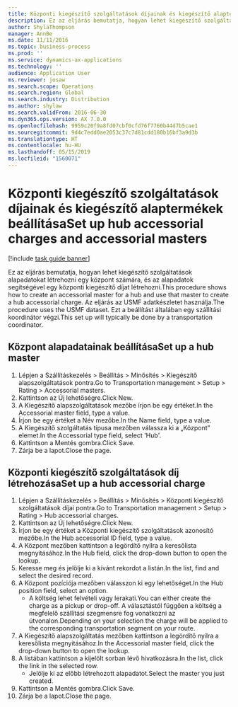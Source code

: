 ```yaml
---
title: Központi kiegészítő szolgáltatások díjainak és kiegészítő alaptermékek beállítása
description: Ez az eljárás bemutatja, hogyan lehet kiegészítő szolgáltatások alapadatokat létrehozni egy központ számára, és az alapadatok segítségével egy központi kiegészítő díjat létrehozni.
author: ShylaThompson
manager: AnnBe
ms.date: 11/11/2016
ms.topic: business-process
ms.prod: ''
ms.service: dynamics-ax-applications
ms.technology: ''
audience: Application User
ms.reviewer: josaw
ms.search.scope: Operations
ms.search.region: Global
ms.search.industry: Distribution
ms.author: shylaw
ms.search.validFrom: 2016-06-30
ms.dyn365.ops.version: AX 7.0.0
ms.openlocfilehash: 9959c20f9a8fd07cbf0cfd76f7760b44d7b5cae1
ms.sourcegitcommit: 9d4c7edd0ae2053c37c7d81cdd180b16bf3a9d3b
ms.translationtype: HT
ms.contentlocale: hu-HU
ms.lasthandoff: 05/15/2019
ms.locfileid: "1560071"
---
```

# <a name="set-up-hub-accessorial-charges-and-accessorial-masters"></a><span data-ttu-id="c6c51-103">Központi kiegészítő szolgáltatások díjainak és kiegészítő alaptermékek beállítása</span><span class="sxs-lookup"><span data-stu-id="c6c51-103">Set up hub accessorial charges and accessorial masters</span></span>

[!include [task guide banner](../../includes/task-guide-banner.md)]

<span data-ttu-id="c6c51-104">Ez az eljárás bemutatja, hogyan lehet kiegészítő szolgáltatások alapadatokat létrehozni egy központ számára, és az alapadatok segítségével egy központi kiegészítő díjat létrehozni.</span><span class="sxs-lookup"><span data-stu-id="c6c51-104">This procedure shows how to create an accessorial master for a hub and use that master to create a hub accessorial charge.</span></span> <span data-ttu-id="c6c51-105">Az eljárás az USMF adatkészletet használja.</span><span class="sxs-lookup"><span data-stu-id="c6c51-105">The procedure uses the USMF dataset.</span></span> <span data-ttu-id="c6c51-106">Ezt a beállítást általában egy szállítási koordinátor végzi.</span><span class="sxs-lookup"><span data-stu-id="c6c51-106">This set up will typically be done by a transportation coordinator.</span></span>


## <a name="set-up-a-hub-master"></a><span data-ttu-id="c6c51-107">Központ alapadatainak beállítása</span><span class="sxs-lookup"><span data-stu-id="c6c51-107">Set up a hub master</span></span>
1. <span data-ttu-id="c6c51-108">Lépjen a Szállításkezelés > Beállítás > Minősítés > Kiegészítő alapszolgáltatások pontra.</span><span class="sxs-lookup"><span data-stu-id="c6c51-108">Go to Transportation management > Setup > Rating > Accessorial masters.</span></span>
2. <span data-ttu-id="c6c51-109">Kattintson az Új lehetőségre.</span><span class="sxs-lookup"><span data-stu-id="c6c51-109">Click New.</span></span>
3. <span data-ttu-id="c6c51-110">A Kiegészítő alapszolgáltatások mezőbe írjon be egy értéket.</span><span class="sxs-lookup"><span data-stu-id="c6c51-110">In the Accessorial master field, type a value.</span></span>
4. <span data-ttu-id="c6c51-111">Írjon be egy értéket a Név mezőbe.</span><span class="sxs-lookup"><span data-stu-id="c6c51-111">In the Name field, type a value.</span></span>
5. <span data-ttu-id="c6c51-112">A Kiegészítő szolgáltatás típusa mezőben válassza ki a „Központ” elemet.</span><span class="sxs-lookup"><span data-stu-id="c6c51-112">In the Accessorial type field, select 'Hub'.</span></span>
6. <span data-ttu-id="c6c51-113">Kattintson a Mentés gombra.</span><span class="sxs-lookup"><span data-stu-id="c6c51-113">Click Save.</span></span>
7. <span data-ttu-id="c6c51-114">Zárja be a lapot.</span><span class="sxs-lookup"><span data-stu-id="c6c51-114">Close the page.</span></span>

## <a name="set-up-a-hub-accessorial-charge"></a><span data-ttu-id="c6c51-115">Központi kiegészítő szolgáltatások díj létrehozása</span><span class="sxs-lookup"><span data-stu-id="c6c51-115">Set up a hub accessorial charge</span></span>
1. <span data-ttu-id="c6c51-116">Lépjen a Szállításkezelés > Beállítás > Minősítés > Központi kiegészítő szolgáltatások díjai pontra.</span><span class="sxs-lookup"><span data-stu-id="c6c51-116">Go to Transportation management > Setup > Rating > Hub accessorial charges.</span></span>
2. <span data-ttu-id="c6c51-117">Kattintson az Új lehetőségre.</span><span class="sxs-lookup"><span data-stu-id="c6c51-117">Click New.</span></span>
3. <span data-ttu-id="c6c51-118">Írjon be egy értéket a Központi kiegészítő szolgáltatások azonosító mezőbe.</span><span class="sxs-lookup"><span data-stu-id="c6c51-118">In the Hub accessorial ID field, type a value.</span></span>
4. <span data-ttu-id="c6c51-119">A Központ mezőben kattintson a legördítő nyílra a keresőlista megnyitásához.</span><span class="sxs-lookup"><span data-stu-id="c6c51-119">In the Hub field, click the drop-down button to open the lookup.</span></span>
5. <span data-ttu-id="c6c51-120">Keresse meg és jelölje ki a kívánt rekordot a listán.</span><span class="sxs-lookup"><span data-stu-id="c6c51-120">In the list, find and select the desired record.</span></span>
6. <span data-ttu-id="c6c51-121">A Központ pozíciója mezőben válasszon ki egy lehetőséget.</span><span class="sxs-lookup"><span data-stu-id="c6c51-121">In the Hub position field, select an option.</span></span>
    * <span data-ttu-id="c6c51-122">A költség lehet felvételi vagy lerakati.</span><span class="sxs-lookup"><span data-stu-id="c6c51-122">You can either create the charge as a pickup or drop-off.</span></span> <span data-ttu-id="c6c51-123">A választástól függően a költség a megfelelő szállítási szegmensre fog vonatkozni az útvonalon.</span><span class="sxs-lookup"><span data-stu-id="c6c51-123">Depending on your selection the charge will be applied to the corresponding transportation segment on your route.</span></span>  
7. <span data-ttu-id="c6c51-124">A Kiegészítő alapszolgáltatás mezőben kattintson a legördítő nyílra a keresőlista megnyitásához.</span><span class="sxs-lookup"><span data-stu-id="c6c51-124">In the Accessorial master field, click the drop-down button to open the lookup.</span></span>
8. <span data-ttu-id="c6c51-125">A listában kattintson a kijelölt sorban lévő hivatkozásra.</span><span class="sxs-lookup"><span data-stu-id="c6c51-125">In the list, click the link in the selected row.</span></span>
    * <span data-ttu-id="c6c51-126">Jelölje ki az előbb létrehozott alapadatot.</span><span class="sxs-lookup"><span data-stu-id="c6c51-126">Select the master you just created.</span></span>  
9. <span data-ttu-id="c6c51-127">Kattintson a Mentés gombra.</span><span class="sxs-lookup"><span data-stu-id="c6c51-127">Click Save.</span></span>
10. <span data-ttu-id="c6c51-128">Zárja be a lapot.</span><span class="sxs-lookup"><span data-stu-id="c6c51-128">Close the page.</span></span>

